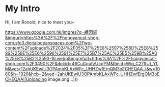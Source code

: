 # My Intro

Hi, I am Ronald, nice to meet you~

https://www.google.com.hk/imgres?q=緬因貓&imgurl=https%3A%2F%2Fhongyancat-shop-com.sfo3.digitaloceanspaces.com%2Fwp-content%2Fuploads%2F2024%2F05%2F%25E8%2597%258D%25E8%2599%258E%25E6%2596%2591%25E7%25B7%25AC%25E5%259B%25A0%25E8%25B2%2593-16.webp&imgrefurl=https%3A%2F%2Fhongyancat-shop.com%2F3490%2F&docid=46CuGqufzUcqYM&tbnid=Wiq_C27RUt_YLM&vet=12ahUKEwiU3OPAmbKLAxWFc_UHHZwfErgQM3oECHEQAA..i&w=1080&h=1920&hcb=2&ved=2ahUKEwiU3OPAmbKLAxWFc_UHHZwfErgQM3oECHEQAA![Uploading image.png…]()





